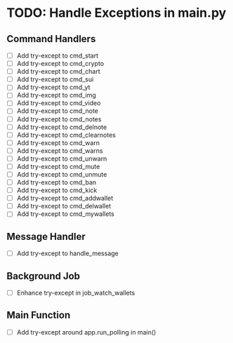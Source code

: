 # TODO: Handle Exceptions in main.py

## Command Handlers
- [ ] Add try-except to cmd_start
- [ ] Add try-except to cmd_crypto
- [ ] Add try-except to cmd_chart
- [ ] Add try-except to cmd_sui
- [ ] Add try-except to cmd_yt
- [ ] Add try-except to cmd_img
- [ ] Add try-except to cmd_video
- [ ] Add try-except to cmd_note
- [ ] Add try-except to cmd_notes
- [ ] Add try-except to cmd_delnote
- [ ] Add try-except to cmd_clearnotes
- [ ] Add try-except to cmd_warn
- [ ] Add try-except to cmd_warns
- [ ] Add try-except to cmd_unwarn
- [ ] Add try-except to cmd_mute
- [ ] Add try-except to cmd_unmute
- [ ] Add try-except to cmd_ban
- [ ] Add try-except to cmd_kick
- [ ] Add try-except to cmd_addwallet
- [ ] Add try-except to cmd_delwallet
- [ ] Add try-except to cmd_mywallets

## Message Handler
- [ ] Add try-except to handle_message

## Background Job
- [ ] Enhance try-except in job_watch_wallets

## Main Function
- [ ] Add try-except around app.run_polling in main()
